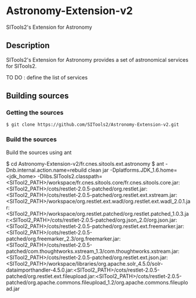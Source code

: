 Astronomy-Extension-v2
======================

SITools2's Extension for Astronomy

## Description

SITools2's Extension for Astronomy provides a set of astronomical services for SITools2.

TO DO : define the list of services

## Building sources

### Getting the sources

	$ git clone https://github.com/SITools2/Astronomy-Extension-v2.git
	
### Build the sources

Build the sources using ant

  $ cd Astronomy-Extension-v2/fr.cnes.sitools.ext.astronomy
	$ ant -Dnb.internal.action.name=rebuild clean jar -Dplatforms.JDK_1.6.home=<jdk_home> -Dlibs.SITools2.classpath=<SITool2_PATH>/workspace/fr.cnes.sitools.core/fr.cnes.sitools.core.jar:<SITool2_PATH>/cots/restlet-2.0.5-patched/org.restlet.jar:<SITool2_PATH>/cots/restlet-2.0.5-patched/org.restlet.ext.xstream.jar:<SITool2_PATH>/workspace/org.restlet.ext.wadl/org.restlet.ext.wadl_2.0.1.jar:<SITool2_PATH>/workspace/org.restlet.patched/org.restlet.patched_1.0.3.jar:<SITool2_PATH>/cots/restlet-2.0.5-patched/org.json_2.0/org.json.jar:<SITool2_PATH>/cots/restlet-2.0.5-patched/org.restlet.ext.freemarker.jar:<SITool2_PATH>/cots/restlet-2.0.5-patched/org.freemarker_2.3/org.freemarker.jar:<SITool2_PATH>/cots/restlet-2.0.5-patched/com.thoughtworks.xstream_1.3/com.thoughtworks.xstream.jar:<SITool2_PATH>/cots/restlet-2.0.5-patched/org.restlet.ext.json.jar:<SITool2_PATH>/workspace/libraries/org.apache.solr_4.5.0/solr-dataimporthandler-4.5.0.jar:<SITool2_PATH>/cots/restlet-2.0.5-patched/org.restlet.ext.fileupload.jar:<SITool2_PATH>/cots/restlet-2.0.5-patched/org.apache.commons.fileupload_1.2/org.apache.commons.fileupload.jar
